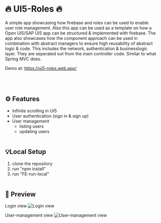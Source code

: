 # 🔥 UI5-Roles 🔥
A simple app showcasing how firebase and roles can be used to enable user role management.
Also this app can be used as a template on how a Open UI5/SAP UI5 app can be structured & implemented with firebase.
The app also showcases how the component approach can be used in combination with abstract managers to ensure high reusability of abstract logic & code. This includes the network, authentication & businesslogic layer. They are seperated out from the main controller code. Similar to what Spring MVC does.

Demo at: https://ui5-roles.web.app/
<br/><br/><br/><br/>


## ⚙️ Features
- Infinite scrolling in UI5
- User authentication (sign in & sign up)
- User management
  - listing users
  - updating users
<br/><br/>


## 💡Local Setup
1. clone the repository
2. run "npm install"
3. run "FE-run-local"
<br/><br/>


## 📃 Preview

Login view
![Login view](https://i.imgur.com/wZ0BbtS.png)

User-management view
![User-management view](https://i.imgur.com/AD0VsUM.png)
